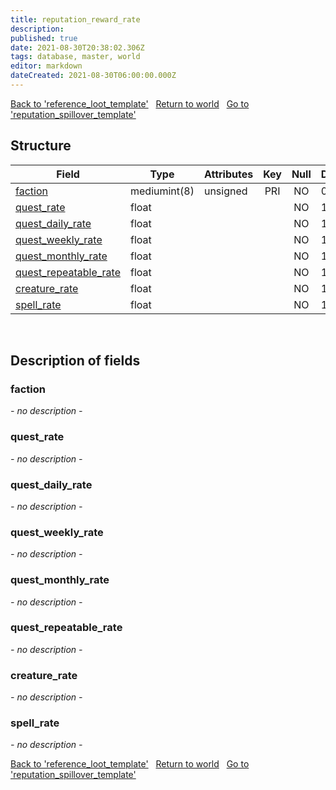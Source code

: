 ```yaml
---
title: reputation_reward_rate
description: 
published: true
date: 2021-08-30T20:38:02.306Z
tags: database, master, world
editor: markdown
dateCreated: 2021-08-30T06:00:00.000Z
---
```


<a href="https://trinitycore.info/de/database/master/world/reference_loot_template" class="mt-5 v-btn v-btn--depressed v-btn--flat v-btn--outlined theme--light v-size--default darkblue--text text--lighten-3"><span class="v-btn__content"><i aria-hidden="true" class="v-icon notranslate v-icon--left mdi mdi-arrow-left theme--light"></i><span>Back to 'reference_loot_template'</span></span></a>&nbsp;&nbsp;&nbsp;<a href="https://trinitycore.info/de/database/master/world/home" class="mt-5 v-btn v-btn--depressed v-btn--flat v-btn--outlined theme--light v-size--default darkblue--text text--lighten-3"><span class="v-btn__content"><i aria-hidden="true" class="v-icon notranslate v-icon--left mdi mdi-home-outline theme--light"></i><span>Return to world</span></span></a>&nbsp;&nbsp;&nbsp;<a href="https://trinitycore.info/de/database/master/world/reputation_spillover_template" class="mt-5 v-btn v-btn--depressed v-btn--flat v-btn--outlined theme--light v-size--default darkblue--text text--lighten-3"><span class="v-btn__content"><span>Go to 'reputation_spillover_template'</span><i aria-hidden="true" class="v-icon notranslate v-icon--right mdi mdi-arrow-right theme--light"></i></span></a>

## Structure

| Field | Type | Attributes | Key | Null | Default | Extra | Comment |
| --- | --- | --- | :---: | :---: | --- | --- | --- |
| [faction](#faction) | mediumint(8) | unsigned | PRI | NO | 0 |  |  |
| [quest_rate](#quest_rate) | float |  |  | NO | 1 |  |  |
| [quest_daily_rate](#quest_daily_rate) | float |  |  | NO | 1 |  |  |
| [quest_weekly_rate](#quest_weekly_rate) | float |  |  | NO | 1 |  |  |
| [quest_monthly_rate](#quest_monthly_rate) | float |  |  | NO | 1 |  |  |
| [quest_repeatable_rate](#quest_repeatable_rate) | float |  |  | NO | 1 |  |  |
| [creature_rate](#creature_rate) | float |  |  | NO | 1 |  |  |
| [spell_rate](#spell_rate) | float |  |  | NO | 1 |  |  |
&nbsp;
## Description of fields

### faction
*- no description -*
&nbsp;

### quest_rate
*- no description -*
&nbsp;

### quest_daily_rate
*- no description -*
&nbsp;

### quest_weekly_rate
*- no description -*
&nbsp;

### quest_monthly_rate
*- no description -*
&nbsp;

### quest_repeatable_rate
*- no description -*
&nbsp;

### creature_rate
*- no description -*
&nbsp;

### spell_rate
*- no description -*
&nbsp;

<a href="https://trinitycore.info/de/database/master/world/reference_loot_template" class="mt-5 v-btn v-btn--depressed v-btn--flat v-btn--outlined theme--light v-size--default darkblue--text text--lighten-3"><span class="v-btn__content"><i aria-hidden="true" class="v-icon notranslate v-icon--left mdi mdi-arrow-left theme--light"></i><span>Back to 'reference_loot_template'</span></span></a>&nbsp;&nbsp;&nbsp;<a href="https://trinitycore.info/de/database/master/world/home" class="mt-5 v-btn v-btn--depressed v-btn--flat v-btn--outlined theme--light v-size--default darkblue--text text--lighten-3"><span class="v-btn__content"><i aria-hidden="true" class="v-icon notranslate v-icon--left mdi mdi-home-outline theme--light"></i><span>Return to world</span></span></a>&nbsp;&nbsp;&nbsp;<a href="https://trinitycore.info/de/database/master/world/reputation_spillover_template" class="mt-5 v-btn v-btn--depressed v-btn--flat v-btn--outlined theme--light v-size--default darkblue--text text--lighten-3"><span class="v-btn__content"><span>Go to 'reputation_spillover_template'</span><i aria-hidden="true" class="v-icon notranslate v-icon--right mdi mdi-arrow-right theme--light"></i></span></a>


